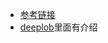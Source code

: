 - [参考链接](https://www.ig.com/en/glossary-trading-terms/order-book-definition)
- [deeplob](https://arxiv.org/pdf/1808.03668.pdf)里面有介绍